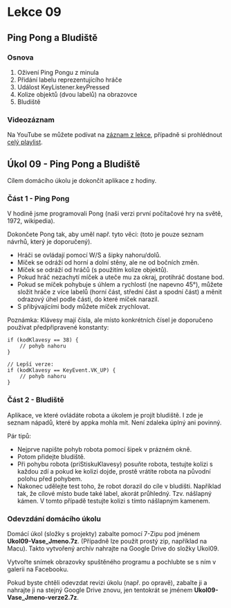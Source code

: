 Lekce 09
========

Ping Pong a Bludiště
--------------------

### Osnova

1. Oživení Ping Pongu z minula
1. Přidání labelu reprezentujícího hráče
1. Událost KeyListener.keyPressed
1. Kolize objektů (dvou labelů) na obrazovce
1. Bludiště

### Videozáznam

Na YouTube se můžete podívat na [záznam z lekce](https://www.youtube.com/watch?v=QybpXg5PAXo),
případně si prohlédnout [celý playlist](https://www.youtube.com/playlist?list=PLUVJxzuCt9AROpKl3Hu-DvdgQV-xHaoQY).

Úkol 09 - Ping Pong a Bludiště
------------------------------

Cílem domácího úkolu je dokončit aplikace z hodiny.

### Část 1 - Ping Pong

V hodině jsme programovali Pong (naši verzi první počítačové hry na světě, 1972, wikipedia).

Dokončete Pong tak, aby uměl např. tyto věci: (toto je pouze seznam návrhů, který je doporučený).

* Hráči se ovládají pomocí W/S a šipky nahoru/dolů.
* Míček se odráží od horní a dolní stěny, ale ne od bočních změn.
* Míček se odráží od hráčů (s použitím kolize objektů).
* Pokud hráč nezachytí míček a uteče mu za okraj, protihráč dostane bod.
* Pokud se míček pohybuje s úhlem a rychlostí (ne napevno 45°), můžete složit hráče z více labelů (horní část, střední
  část a spodní část) a měnit odrazový úhel podle části, do které míček narazil.
* S přibývajícími body můžete míček zrychlovat.

Poznámka: Klávesy mají čísla, ale místo konkrétních čísel je doporučeno používat předpřipravené konstanty:

    if (kodKlavesy == 38) {
        // pohyb nahoru
    }

    // Lepší verze:
    if (kodKlavesy == KeyEvent.VK_UP) {
        // pohyb nahoru
    }

### Část 2 - Bludiště

Aplikace, ve které ovládáte robota a úkolem je projít bludiště. I zde je seznam nápadů, které by appka mohla mít. Není
zdaleka úplný ani povinný.

Pár tipů:

* Nejprve napište pohyb robota pomocí šipek v prázném okně.
* Potom přidejte bludiště.
* Při pohybu robota (priStiskuKlavesy) posuňte robota, testujte kolizi s každou zdí a pokud ke kolizi dojde, prostě
  vrátíte robota na původní polohu před pohybem.
* Nakonec udělejte test toho, že robot dorazil do cíle v bludišti. Například tak, že cílové místo bude také label,
  akorát průhledný. Tzv. nášlapný kámen. V tomto případě testujte kolizi s tímto nášlapným kamenem.

### Odevzdání domácího úkolu

Domácí úkol (složky s projekty) zabalte pomocí 7-Zipu pod jménem **Ukol09-Vase_Jmeno.7z**. (Případně lze použít prostý
zip, například na Macu). Takto vytvořený archív nahrajte na Google Drive do složky Ukol09.

Vytvořte snímek obrazovky spuštěného programu a pochlubte se s ním v galerii na Facebooku.

Pokud byste chtěli odevzdat revizi úkolu (např. po opravě), zabalte ji a nahrajte ji na stejný Google Drive znovu, jen
tentokrát se jménem **Ukol09-Vase_Jmeno-verze2.7z**.
